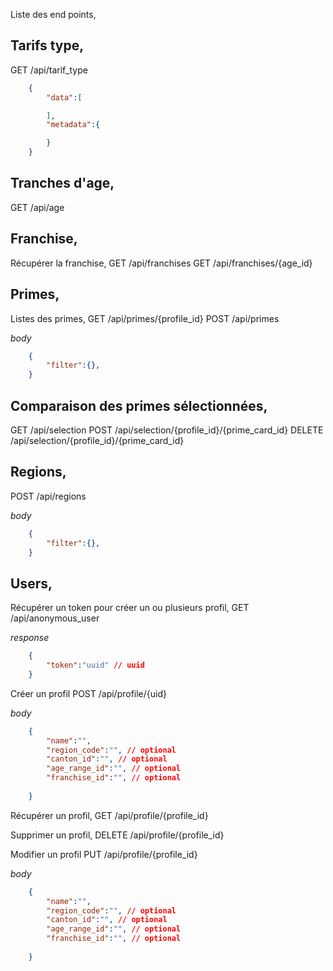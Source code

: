 Liste des end points,

## Tarifs type,
GET /api/tarif_type

```json 
    {
        "data":[

        ],
        "metadata":{

        }
    }
```

## Tranches d'age,
GET /api/age

## Franchise,
Récupérer la franchise,
GET /api/franchises
GET /api/franchises/{age_id}



## Primes,
Listes des primes,
GET /api/primes/{profile_id}
POST /api/primes

*body* 
```json 
    {
        "filter":{},
    }
```


## Comparaison des primes sélectionnées,
GET /api/selection
POST /api/selection/{profile_id}/{prime_card_id}
DELETE /api/selection/{profile_id}/{prime_card_id}

## Regions,
POST /api/regions

*body* 
```json 
    {
        "filter":{},
    }
```

## Users,

Récupérer un token pour créer un ou plusieurs profil,
GET /api/anonymous_user

*response* 
```json 
    {
        "token":"uuid" // uuid
    }
```


Créer un profil
POST /api/profile/{uid}

*body* 
```json 
    {
        "name":"",
        "region_code":"", // optional
        "canton_id":"", // optional 
        "age_range_id":"", // optional
        "franchise_id":"", // optional
        
    }
```


Récupérer un profil,
GET  /api/profile/{profile_id}

Supprimer un profil,
DELETE /api/profile/{profile_id}

Modifier un profil
PUT /api/profile/{profile_id}

*body* 
```json 
    {
        "name":"",
        "region_code":"", // optional
        "canton_id":"", // optional 
        "age_range_id":"", // optional
        "franchise_id":"", // optional
        
    }
```